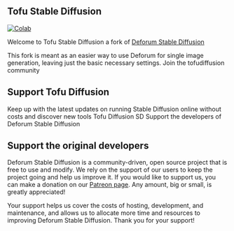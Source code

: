 ## Tofu Stable Diffusion
   
   <a href="https://colab.research.google.com/github/tofudiffusion/tofu_diffusion_SD/blob/dev/Tofu_Diffusion_SD.ipynb"><img alt="Colab" src="https://colab.research.google.com/assets/colab-badge.svg"></a> 

Welcome to Tofu Stable Diffusion a fork of [Deforum Stable Diffusion](https://github.com/deforum-art/deforum-stable-diffusion)

This fork is meant as an easier way to use Deforum for single image generation, leaving just the basic necessary settings.
Join the tofudiffusion community

## Support Tofu Diffusion

Keep up with the latest updates on running Stable Diffusion online without costs and discover new tools Tofu Diffusion SD
Support the developers of Deforum Stable Diffusion

## Support the original developers

Deforum Stable Diffusion is a community-driven, open source project that is free to use and modify. We rely on the support of our users to keep the project going and help us improve it. If you would like to support us, you can make a donation on our [Patreon page](https://patreon.com/deforum). Any amount, big or small, is greatly appreciated!

Your support helps us cover the costs of hosting, development, and maintenance, and allows us to allocate more time and resources to improving Deforum Stable Diffusion. Thank you for your support!
